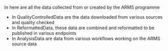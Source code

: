 In here are all the data collected from or created by the ARMS programme

  * In QualityControlledData are the data downloaded from various sources and quality checked
  * In ReformattedData, these data are combined and reformatted to be published in various endpoints
  * In AnalysisData are data from various workflows working on the ARMS source data 
